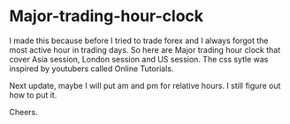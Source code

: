 # Major-trading-hour-clock

I made this because before I tried to trade forex and I always forgot the most active hour in trading days. So here are Major trading hour clock that cover Asia session, London session and US session. The css sytle was inspired by youtubers called Online Tutorials. 

Next update, maybe I will put am and pm for relative hours. I still figure out how to put it.

Cheers.
